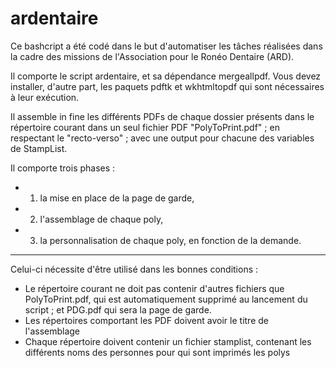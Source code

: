 # ardentaire

Ce bashcript a été codé dans le but d'automatiser les tâches réalisées dans la cadre des missions de l'Association pour le Ronéo Dentaire (ARD).

Il comporte le script ardentaire, et sa dépendance mergeallpdf.
Vous devez installer, d'autre part, les paquets pdftk et wkhtmltopdf qui sont nécessaires à leur exécution.

Il assemble in fine les différents PDFs de chaque dossier présents dans le répertoire courant dans un seul fichier PDF "PolyToPrint.pdf" ; en respectant le "recto-verso" ; avec une output pour chacune des variables de StampList.

Il comporte trois phases :
- 1. la mise en place de la page de garde,
- 2. l'assemblage de chaque poly,
- 3. la personnalisation de chaque poly, en fonction de la demande.

---------------------------------------------------------------

Celui-ci nécessite d'être utilisé dans les bonnes conditions :
- Le répertoire courant ne doit pas contenir d'autres fichiers que PolyToPrint.pdf, qui est automatiquement supprimé au lancement du script ; et PDG.pdf qui sera la page de garde.
- Les répertoires comportant les PDF doivent avoir le titre de l'assemblage
- Chaque répertoire doivent contenir un fichier stamplist, contenant les différents noms des personnes pour qui sont imprimés les polys

